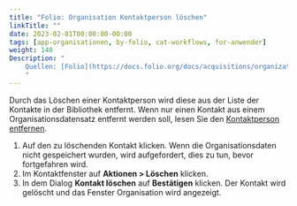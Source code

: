 ```yaml
---
title: "Folio: Organisation Kontaktperson löschen"
linkTitle: ""
date: 2023-02-01T00:00:00-00:00
tags: [app-organisationen, by-folio, cat-workflows, for-anwender]
weight: 140
Description: "
    Quellen: [Folio](https://docs.folio.org/docs/acquisitions/organizations/#deleting-a-contact-person) & [GBV](https://info.gbv.de/pages/viewpage.action?pageId=851935498)
    "
---
```


Durch das Löschen einer Kontaktperson wird diese aus der Liste der Kontakte in der Bibliothek entfernt. Wenn nur einen Kontakt aus einem Organisationsdatensatz entfernt werden soll, lesen Sie den [Kontaktperson entfernen](https://info.gbv.de/display/FOLIOGBVEXTERN/Folio%3A+Organisation+Kontaktperson+entfernen).

1.  Auf den zu löschenden Kontakt klicken. Wenn die Organisationsdaten nicht gespeichert wurden, wird aufgefordert, dies zu tun, bevor fortgefahren wird.
2.  Im Kontaktfenster auf **Aktionen > Löschen** klicken.
3.  In dem Dialog **Kontakt löschen** auf **Bestätigen** klicken. Der Kontakt wird gelöscht und das Fenster Organisation wird angezeigt.
